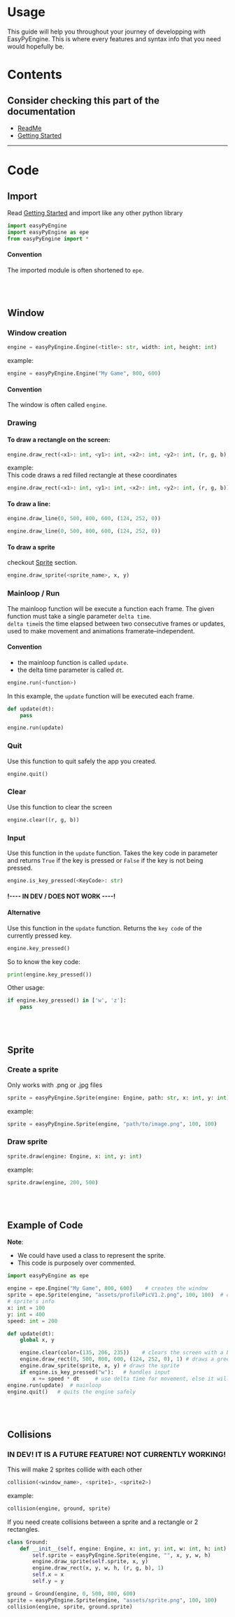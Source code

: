 # Usage

This guide will help you throughout your journey of developping with EasyPyEngine. This is where every features and syntax info that you need would hopefully be.

# Contents


## Consider checking this part of the documentation

- [ReadMe](../README.md)
- [Getting Started](getting_started.md)

---

# Code

## Import
Read [Getting Started](getting_started.md) 
and import like any other python library
```python
import easyPyEngine
import easyPyEngine as epe
from easyPyEngine import *
```

#### Convention
The imported module is often shortened to `epe`. 

<br><br>

## Window

### Window creation

```python
engine = easyPyEngine.Engine(<title>: str, width: int, height: int)
```

example:

```python title="example"
engine = easyPyEngine.Engine("My Game", 800, 600)
```

#### Convention
The window is often called `engine`. 

### Drawing

#### To draw a rectangle on the screen:
```python
engine.draw_rect(<x1>: int, <y1>: int, <x2>: int, <y2>: int, (r, g, b), <filled>: int)  # filled should be 1 for filled or O for hollow
```

example:   
This code draws a red filled rectangle at these coordinates
```python title="example"
engine.draw_rect(<x1>: int, <y1>: int, <x2>: int, <y2>: int, (r, g, b))
```
  
#### To draw a line:
```python
engine.draw_line(0, 500, 800, 600, (124, 252, 0))
```

```python title="example"
engine.draw_line(0, 500, 800, 600, (124, 252, 0))
```

#### To draw a sprite
checkout [Sprite](#sprite) section.

```python
engine.draw_sprite(<sprite_name>, x, y)
```

### Mainloop / Run

The mainloop function will be execute a function each frame. The given function must take a single parameter `delta time`.  
`delta time`is the time elapsed between two consecutive frames or updates, used to make movement and animations framerate–independent.

#### Convention
- the mainloop function is called `update`. 
- the delta time parameter is called `dt`. 

```python
engine.run(<function>)
```   
In this example, the `update` function will be executed each frame.

```python
def update(dt):
    pass

engine.run(update)
```

### Quit

Use this function to quit safely the app you created. 
```python
engine.quit()
```

### Clear

Use this function to clear the screen
```python
engine.clear((r, g, b))
```

### Input

Use this function in the `update` function. Takes the key code in parameter and returns `True` if the key is pressed or `False` if the key is not being pressed. 
```python
engine.is_key_pressed(<KeyCode>: str)
```
#### !---- IN DEV / DOES NOT WORK ----!
#### Alternative

Use this function in the `update` function. Returns the `key code` of the currently pressed key. 
```python
engine.key_pressed()
```

So to know the key code:
```python
print(engine.key_pressed())
```

Other usage:
```python
if engine.key_pressed() in ['w', 'z']:
    pass
```


<br><br>

## Sprite

### Create a sprite
Only works with .png or .jpg files
```python
sprite = easyPyEngine.Sprite(engine: Engine, path: str, x: int, y: int)
```

example:
```python title="example"
sprite = easyPyEngine.Sprite(engine, "path/to/image.png", 100, 100)
```

### Draw sprite

```python
sprite.draw(engine: Engine, x: int, y: int)
```

example:
```python title="example"
sprite.draw(engine, 200, 500)
```

<br><br>

## Example of Code

**Note**: 
- We could have used a class to represent the sprite.
- This code is purposely over commented. 

```python title="example"
import easyPyEngine as epe

engine = epe.Engine("My Game", 800, 600)    # creates the window
sprite = epe.Sprite(engine, "assets/profilePicV1.2.png", 100, 100)  # creates the sprite
# sprite's info
x: int = 100
y: int = 400
speed: int = 200

def update(dt):
    global x, y

    engine.clear(color=(135, 206, 235))    # clears the screen with a blue sky colour
    engine.draw_rect(0, 500, 800, 600, (124, 252, 0), 1) # draws a green rectangle
    engine.draw_sprite(sprite, x, y) # draws the sprite
    if engine.is_key_pressed("w"):   # handles input
        x += speed * dt     # use delta time for movement, else it will behave differently on other machines
engine.run(update)  # mainloop
engine.quit()   # quits the engine safely
```

<br><br>

## Collisions

### IN DEV! IT IS A FUTURE FEATURE! NOT CURRENTLY WORKING!

This will make 2 sprites collide with each other
```python
collision(<window_name>, <sprite1>, <sprite2>)
```
example:
```python title="example"
collision(engine, ground, sprite)
```  
If you need create collisions between a sprite and a rectangle or 2 rectangles.  

```python title="example"
class Ground:
    def __init__(self, engine: Engine, x: int, y: int, w: int, h: int):
        self.sprite = easyPyEngine.Sprite(engine, "", x, y, w, h)
        engine.draw_sprite(self.sprite, x, y)
        engine.draw_rect(x, y, w, h, (r, g, b), 1)
        self.x = x
        self.y = y

ground = Ground(engine, 0, 500, 800, 600)
sprite = easyPyEngine.Sprite(engine, "assets/sprite.png", 100, 100)
collision(engine, sprite, ground.sprite)
```

